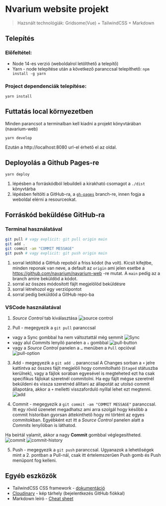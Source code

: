 # Nvarium website projekt

> Hazsnált technológiák: Gridsome(Vue) + TailwindCSS + Markdown

## Telepítés

### Előfeltétel:
- Node 14-es verzió (weboldalrol letölthető a telepítő)
- Yarn - node telepítése után a következő paranccsal telepíthető: `npm install -g yarn`

### Project dependenciák telepítése:
`yarn install`


## Futtatás local környezetben
Minden parancsot a terminalban kell kiadni a projekt könyvtárában (navarium-web)

`yarn develop`

Ezután a http://localhost:8080 url-el érhető el az oldal.


## Deployolás a Github Pages-re
`yarn deploy`
1. lépésben a forráskódból lebuildeli a kirakható csomagot a `./dist` könyvtárba
2. lépésben feltölti a GitHub-ra, a [`gh-pages`](https://github.com/navarium/navarium-web/tree/gh-pages) branch-re, innen fogja a weboldal elérni a resourceokat.


## Forráskód beküldése GitHub-ra
### Terminal használatával
```bash
git pull # vagy explicit: git pull origin main
git add .
git commit -am "COMMIT MESSAGE"
git push # vagy explicit: git push origin main
```
1. sorral letöltöd a GitHub repoból a friss kódot (ha volt).
  Kicsit kifejtbe, minden reponak van neve, a default az `origin` ami jelen esetbe a https://github.com/navarium/navarium-web -re mutat. A `main` pedig az a branch amire beküldöd a kódot.
2. sorral az összes módosított fájlt megjelölöd beküldésre
3. sorral létrehozol egy verziópontot
4. sorral pedig beküldöd a GitHub repo-ba

### VSCode használatával

1. *Source Control* tab kiválasztása
![source control](https://res.cloudinary.com/dvjmebbte/image/upload/v1677918083/develop/SCR-20230304-czj_jvd51n.png)

2. Pull - megegyezik a `git pull` paranccsal
  - vagy a Sync gombbal ha nem változtattál még semmit
  ![Sync](https://res.cloudinary.com/dvjmebbte/image/upload/v1677962687/develop/SCR-20230304-u6r_j4rhcz.png)
  - vagy alul *Commits* lenyíló panelen a `↓` gombbal
  ![pull-button](https://res.cloudinary.com/dvjmebbte/image/upload/v1677962980/develop/SCR-20230304-uav_satcgo.png)
  - vagy a *Source Control* panelen a `…` menüben a `Pull` opcióval
  ![pull-option](https://res.cloudinary.com/dvjmebbte/image/upload/v1677918347/develop/SCR-20230304-d2r_fzcfhy.png)

3. Add - megegyezik a `git add .` paranccsal
A Changes sorban a `+` jelre kattintva az összes fájlt megjelöli hogy commitolható (`Staged` státuszba kerülnek), vagy a fájlok sorában egyesével is megteheted ezt ha csak specifikus fájlokat szeretnél commitolni. Ha egy fájlt mégse szeretnél beküldeni és vissza szeretnéd állítani az állapotát az utolsó commit állapotára, akkor a `+` melletti visszaforduló nyíllal lehet ezt megtenni.
![add](https://res.cloudinary.com/dvjmebbte/image/upload/v1677918537/develop/SCR-20230304-d5s_vm700b.png)

4. Commit - megegyezik a `git commit -am "COMMIT MESSAGE"` paranccsal.
Itt egy rövid üzenetet megadhatsz ami arra szolgál hogy később a commit historiban gyorsan áttekinthető hogy mi történt az egyes commitokban. Egyébként ezt itt a *Source Control* panelen alatt a *Commits* lenyílóban is láthatod.

Ha beírtál valamit, akkor a nagy **Commit** gombbal véglegesítheted.
![commit](https://res.cloudinary.com/dvjmebbte/image/upload/v1677960820/develop/SCR-20230304-tf7_o6leg6.png)
![commit-history](https://res.cloudinary.com/dvjmebbte/image/upload/v1677961087/develop/SCR-20230304-tkl_tyjkbl.png)

5. Push - megegyezik a `git push` paranccsal.
Ugyanazok a lehetőségek mint a 2. pontban a Pull-nál, csak itt értelemszerűen Push gomb és Push menüpont fog kelleni.

## Egyéb eszközök

- TailwindCSS CSS framework - [dokumentáció](https://tailwindcss.com/docs/installation)
- [Cloudinary](https://cloudinary.com) - kép tárhely (bejelentkezés GitHub fiókkal)
- Markdown leíró - [Cheat sheet](https://www.markdownguide.org/cheat-sheet/)



